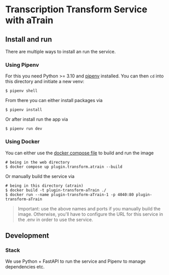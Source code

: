 # Transcription Transform Service with aTrain

## Install and run

There are multiple ways to install an run the service.

### Using Pipenv

For this you need Python >= 3.10 and [pipenv](https://pipenv.pypa.io/en/latest/) installed.
You can then `cd` into this directory and initiate a new venv:

```shell
$ pipenv shell
```

From there you can either install packages via

```shell
$ pipenv install
```

Or after install run the app via

```shell
$ pipenv run dev
```

### Using Docker

You can either use the [docker compose file](../../../web/docker-compose.yml)
to build and run the image

```shell
# being in the web directory
$ docker compose up plugin.transform.atrain --build
```

Or manually build the service via

```shell
# being in this directory (atrain)
$ docker build -t plugin-transform-aTrain ./
$ docker run --name plugin-transform-aTrain-1 -p 4040:80 plugin-transform-aTrain
```

> Important: use the above names and ports if you manually
> build the image. Otherwise, you'll have to configure the
> URL for this service in the .env in order to use the service.

## Development


### Stack
We use Python + FastAPI to run the service
and Pipenv to manage dependencies etc.

